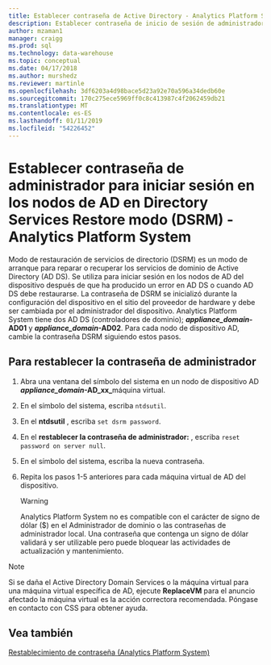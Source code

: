 ```yaml
---
title: Establecer contraseña de Active Directory - Analytics Platform System | Microsoft Docs
description: Establecer contraseña de inicio de sesión de administrador de Active Directory nodos en modo de restauración de servicios de directorio en Analytics Platform System (APS).
author: mzaman1
manager: craigg
ms.prod: sql
ms.technology: data-warehouse
ms.topic: conceptual
ms.date: 04/17/2018
ms.author: murshedz
ms.reviewer: martinle
ms.openlocfilehash: 3df6203a4d98bace5d23a92e70a596a34dedb60e
ms.sourcegitcommit: 170c275ece5969ff0c8c413987c4f2062459db21
ms.translationtype: MT
ms.contentlocale: es-ES
ms.lasthandoff: 01/11/2019
ms.locfileid: "54226452"
---
```

# <a name="set-admin-password-for-logging-on-to-ad-nodes-in-directory-services-restore-mode-dsrm---analytics-platform-system"></a>Establecer contraseña de administrador para iniciar sesión en los nodos de AD en Directory Services Restore modo (DSRM) - Analytics Platform System
Modo de restauración de servicios de directorio (DSRM) es un modo de arranque para reparar o recuperar los servicios de dominio de Active Directory (AD DS). Se utiliza para iniciar sesión en los nodos de AD del dispositivo después de que ha producido un error en AD DS o cuando AD DS debe restaurarse. La contraseña de DSRM se inicializó durante la configuración del dispositivo en el sitio del proveedor de hardware y debe ser cambiada por el administrador del dispositivo. Analytics Platform System tiene dos AD DS (controladores de dominio);  **_appliance_domain_-AD01** y  **_appliance_domain_-AD02**. Para cada nodo de dispositivo AD, cambie la contraseña DSRM siguiendo estos pasos.  
  
## <a name="HowToDSRM"></a>Para restablecer la contraseña de administrador  
  
1.  Abra una ventana del símbolo del sistema en un nodo de dispositivo AD  <strong>_appliance_domain_-AD_xx_</strong>máquina virtual.  
  
2.  En el símbolo del sistema, escriba `ntdsutil`.  
  
3.  En el **ntdsutil** , escriba `set dsrm password`.  
  
4.  En el **restablecer la contraseña de administrador:** , escriba `reset password on server null`.  
  
5.  En el símbolo del sistema, escriba la nueva contraseña.  
  
6.  Repita los pasos 1-5 anteriores para cada máquina virtual de AD del dispositivo.  
  
    > [!WARNING]  
    > Analytics Platform System no es compatible con el carácter de signo de dólar ($) en el Administrador de dominio o las contraseñas de administrador local. Una contraseña que contenga un signo de dólar validará y ser utilizable pero puede bloquear las actividades de actualización y mantenimiento.  
  
> [!NOTE]  
> Si se daña el Active Directory Domain Services o la máquina virtual para una máquina virtual específica de AD, ejecute **ReplaceVM** para el anuncio afectado la máquina virtual es la acción correctora recomendada. Póngase en contacto con CSS para obtener ayuda.  
  
## <a name="see-also"></a>Vea también  
[Restablecimiento de contraseña &#40;Analytics Platform System&#41;](password-reset.md)  
  

